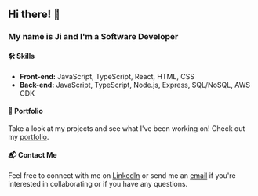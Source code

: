 ## Hi there! 👋

### My name is Ji and I'm a Software Developer

#### 🛠 Skills

- **Front-end:** JavaScript, TypeScript, React, HTML, CSS
- **Back-end:** JavaScript, TypeScript, Node.js, Express, SQL/NoSQL, AWS CDK

#### 📁 Portfolio
Take a look at my projects and see what I've been working on! Check out my [portfolio](https://www.jpnws.com/).

#### 📬 Contact Me
Feel free to connect with me on [LinkedIn](https://www.linkedin.com/in/ji-park) or send me an [email](mailto:ji.park@jpnws.com) if you're interested in collaborating or if you have any questions.
